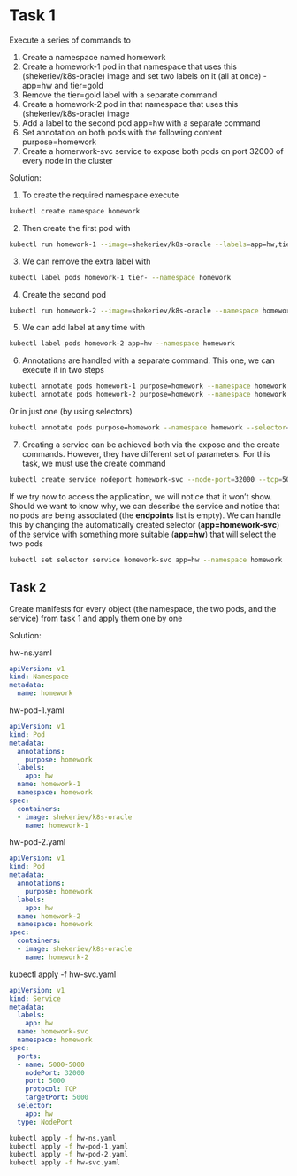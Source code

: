 # Task 1

Execute a series of commands to
1. Create a namespace named homework
2. Create a homework-1 pod in that namespace that uses this (shekeriev/k8s-oracle) image and set two labels on it (all at once) - app=hw and tier=gold
3. Remove the tier=gold label with a separate command
4. Create a homework-2 pod in that namespace that uses this (shekeriev/k8s-oracle) image
5. Add a label to the second pod app=hw with a separate command
6. Set annotation on both pods with the following content purpose=homework
7. Create a homerwork-svc service to expose both pods on port 32000 of every node in the cluster

Solution:

1. To create the required namespace execute
```bash
kubectl create namespace homework
```
2. Then create the first pod with
```bash
kubectl run homework-1 --image=shekeriev/k8s-oracle --labels=app=hw,tier=gold --namespace homework
```
3. We can remove the extra label with
```bash
kubectl label pods homework-1 tier- --namespace homework
```
4. Create the second pod
```bash
kubectl run homework-2 --image=shekeriev/k8s-oracle --namespace homework
```
5. We can add label at any time with
```bash
kubectl label pods homework-2 app=hw --namespace homework
```
6. Annotations are handled with a separate command. This one, we can execute it in two steps
```bash
kubectl annotate pods homework-1 purpose=homework --namespace homework
kubectl annotate pods homework-2 purpose=homework --namespace homework
```
Or in just one (by using selectors)

```bash
kubectl annotate pods purpose=homework --namespace homework --selector=app=hw
```
7. Creating a service can be achieved both via the expose and the create commands. However, they have different set of parameters. For this task, we must use the create command
```bash
kubectl create service nodeport homework-svc --node-port=32000 --tcp=5000:5000 --namespace homework
```
If we try now to access the application, we will notice that it won’t show. Should we want to know why, we can describe the service and notice that no pods are being associated (the **endpoints** list is empty). We can handle this by changing the automatically created selector (**app=homework-svc**) of the service with something more suitable (**app=hw**) that will select the two pods
```bash
kubectl set selector service homework-svc app=hw --namespace homework
```

## Task 2

Create manifests for every object (the namespace, the two pods, and the service) from task 1 and apply them one by one

Solution:

hw-ns.yaml

```yaml
apiVersion: v1
kind: Namespace
metadata:
  name: homework
```
hw-pod-1.yaml

```yaml
apiVersion: v1
kind: Pod
metadata:
  annotations:
    purpose: homework
  labels:
    app: hw
  name: homework-1
  namespace: homework
spec:
  containers:
  - image: shekeriev/k8s-oracle
    name: homework-1
```

hw-pod-2.yaml

```yaml
apiVersion: v1
kind: Pod
metadata:
  annotations:
    purpose: homework
  labels:
    app: hw
  name: homework-2
  namespace: homework
spec:
  containers:
  - image: shekeriev/k8s-oracle
    name: homework-2
```

kubectl apply -f hw-svc.yaml

```yaml
apiVersion: v1
kind: Service
metadata:
  labels:
    app: hw
  name: homework-svc
  namespace: homework
spec:
  ports:
  - name: 5000-5000
    nodePort: 32000
    port: 5000
    protocol: TCP
    targetPort: 5000
  selector:
    app: hw
  type: NodePort
```

```bash
kubectl apply -f hw-ns.yaml
kubectl apply -f hw-pod-1.yaml
kubectl apply -f hw-pod-2.yaml
kubectl apply -f hw-svc.yaml
```
